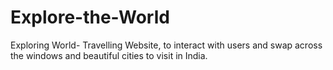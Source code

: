 # Explore-the-World
Exploring World- Travelling Website, to interact with users and swap across the windows and beautiful cities to visit in India.
